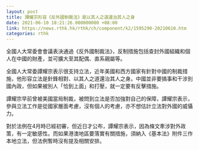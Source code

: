 ```yaml
---
layout: post
title: 譚耀宗形容《反外國制裁法》是以其人之道還治其人之身
date: 2021-06-10 18:21:26.000000000 +08:00
link: https://news.rthk.hk/rthk/ch/component/k2/1595290-20210610.htm
categories: rthk
---
```


全國人大常委會會議表決通過《反外國制裁法》，反制措施包括查封外國組織和個人在中國的財產，並可擴大至其配偶、直系親屬等。

全國人大常委譚耀宗表示很支持立法，近年美國和西方國家有針對中國的制裁措施，他形容立法是針鋒相對、以其人之道還治其人之身。中國並非要搞事和干涉別國內政，但如果被別人「恰到上面」和打壓，就一定要有反擊措施。

譚耀宗早前曾被美國當局制裁，被問到立法是否加強對自己的保障，譚耀宗表示，參與立法工作是從國家層面考慮，沒有個人的考慮，亦不想估計立法對外國的威懾力。

對於法例在4月時已經初審，但近日才公布，譚耀宗表示，因為條文牽涉對外政策，有一定敏感性。而如果港澳地區要落實有關措施，須納入《基本法》附件三作本地立法，但法例暫時沒有提及相關安排。
